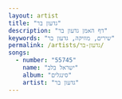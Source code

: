 ```yaml
---
layout: artist
title: "גדעון בר"
description: "דף האמן גדעון בר"
keywords: "שירים, מוזיקה, גדעון בר"
permalink: /artists/גדעון-בר/
songs:
  - number: "55745"
    name: "ישראל בלב"
    album: "סינגלים"
    artist: "גדעון בר"
---
```

